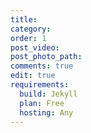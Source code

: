 ```yaml
---
title:
category:
order: 1
post_video: 
post_photo_path: 
comments: true
edit: true
requirements:
  build: Jekyll
  plan: Free
  hosting: Any
---
```

